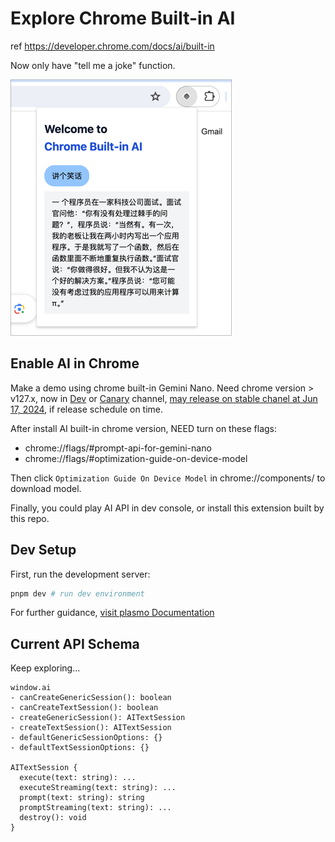 # Explore Chrome Built-in AI

ref https://developer.chrome.com/docs/ai/built-in

Now only have "tell me a joke" function.

![screen-shot](_images/demo-screen-shot.png)

## Enable AI in Chrome

Make a demo using chrome built-in Gemini Nano. Need chrome version > v127.x, now in [Dev](https://www.google.com/chrome/dev/?platform=mac&extra=devchannel) or [Canary](https://www.google.com/chrome/canary/?platform=mac) channel, [may release on stable chanel at Jun 17, 2024](https://chromestatus.com/roadmap), if release schedule on time. 

After install AI built-in chrome version, NEED turn on these flags:

- chrome://flags/#prompt-api-for-gemini-nano
- chrome://flags/#optimization-guide-on-device-model

Then click `Optimization Guide On Device Model` in chrome://components/ to download model.

Finally, you could play AI API in dev console, or install this extension built by this repo.

## Dev Setup

First, run the development server:

```bash
pnpm dev # run dev environment
```

For further guidance, [visit plasmo Documentation](https://docs.plasmo.com/)

## Current API Schema

Keep exploring...

```
window.ai
- canCreateGenericSession(): boolean
- canCreateTextSession(): boolean
- createGenericSession(): AITextSession
- createTextSession(): AITextSession
- defaultGenericSessionOptions: {}
- defaultTextSessionOptions: {}

AITextSession {
  execute(text: string): ...
  executeStreaming(text: string): ...
  prompt(text: string): string
  promptStreaming(text: string): ...
  destroy(): void
}

```
